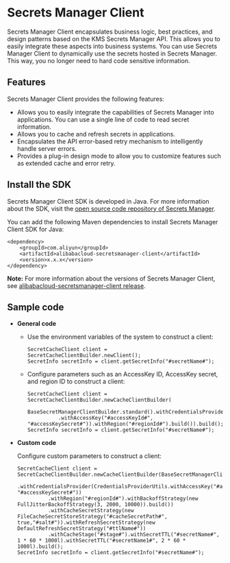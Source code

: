 # Secrets Manager Client

Secrets Manager Client encapsulates business logic, best practices, and design patterns based on the KMS Secrets Manager API. This allows you to easily integrate these aspects into business systems. You can use Secrets Manager Client to dynamically use the secrets hosted in Secrets Manager. This way, you no longer need to hard code sensitive information.

## Features

Secrets Manager Client provides the following features:

-   Allows you to easily integrate the capabilities of Secrets Manager into applications. You can use a single line of code to read secret information.
-   Allows you to cache and refresh secrets in applications.
-   Encapsulates the API error-based retry mechanism to intelligently handle server errors.
-   Provides a plug-in design mode to allow you to customize features such as extended cache and error retry.

## Install the SDK

Secrets Manager Client SDK is developed in Java. For more information about the SDK, visit the [open source code repository of Secrets Manager](https://github.com/aliyun/alibabacloud-secretsmanager-client-java).

You can add the following Maven dependencies to install Secrets Manager Client SDK for Java:

```
<dependency>
    <groupId>com.aliyun</groupId>
    <artifactId>alibabacloud-secretsmanager-client</artifactId>
    <version>x.x.x</version>
</dependency>
```

**Note:** For more information about the versions of Secrets Manager Client, see [alibabacloud-secretsmanager-client release](https://github.com/aliyun/alibabacloud-secretsmanager-client-java/releases).

## Sample code

-   **General code**
    -   Use the environment variables of the system to construct a client:

        ```
        SecretCacheClient client = SecretCacheClientBuilder.newClient();  
        SecretInfo secretInfo = client.getSecretInfo("#secretName#");
        ```

    -   Configure parameters such as an AccessKey ID, AccessKey secret, and region ID to construct a client:

        ```
        SecretCacheClient client = SecretCacheClientBuilder.newCacheClientBuilder(
                  BaseSecretManagerClientBuilder.standard().withCredentialsProvider(CredentialsProviderUtils  
                  .withAccessKey("#accessKeyId#", "#accessKeySecret#")).withRegion("#regionId#").build()).build();  
        SecretInfo secretInfo = client.getSecretInfo("#secretName#");
        ```

-   **Custom code**

    Configure custom parameters to construct a client:

    ```
    SecretCacheClient client = SecretCacheClientBuilder.newCacheClientBuilder(BaseSecretManagerClientBuilder.standard()  
              .withCredentialsProvider(CredentialsProviderUtils.withAccessKey("#accessKeyId#", "#accessKeySecret#"))   
              .withRegion("#regionId#").withBackoffStrategy(new FullJitterBackoffStrategy(3, 2000, 10000)).build())  
              .withCacheSecretStrategy(new FileCacheSecretStoreStrategy("#cacheSecretPath#", true,"#salt#")).withRefreshSecretStrategy(new DefaultRefreshSecretStrategy("#ttlName#"))  
              .withCacheStage("#stage#").withSecretTTL("#secretName#", 1 * 60 * 1000l).withSecretTTL("#secretName1#", 2 * 60 * 1000l).build();  
    SecretInfo secretInfo = client.getSecretInfo("#secretName#");
    ```


